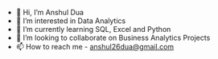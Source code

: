 - 👋 Hi, I’m Anshul Dua
- 👀 I’m interested in Data Analytics
- 🌱 I’m currently learning SQL, Excel and Python
- 💞️ I’m looking to collaborate on Business Analytics Projects
- 📫 How to reach me - anshul26dua@gmail.com


